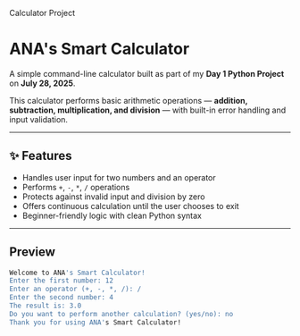 Calculator Project

# ANA's Smart Calculator

A simple command-line calculator built as part of my **Day 1 Python Project** on **July 28, 2025**.

This calculator performs basic arithmetic operations — **addition, subtraction, multiplication, and division** — with built-in error handling and input validation.

---

## ✨ Features

- Handles user input for two numbers and an operator
- Performs `+`, `-`, `*`, `/` operations
- Protects against invalid input and division by zero
- Offers continuous calculation until the user chooses to exit
- Beginner-friendly logic with clean Python syntax

---

## Preview

```bash
Welcome to ANA's Smart Calculator!
Enter the first number: 12
Enter an operator (+, -, *, /): /
Enter the second number: 4
The result is: 3.0
Do you want to perform another calculation? (yes/no): no
Thank you for using ANA's Smart Calculator!
